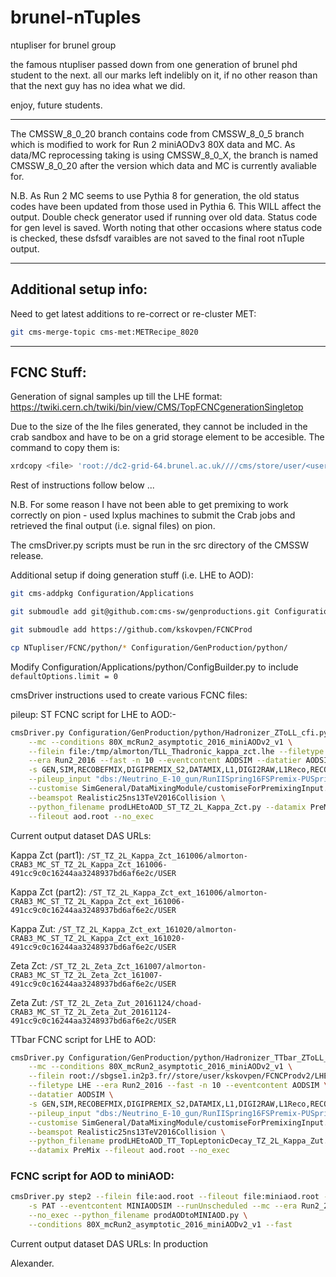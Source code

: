 brunel-nTuples
==============

ntupliser for brunel group

the famous ntupliser passed down from one generation of brunel phd student to
the next. all our marks left indelibly on it, if no other reason than that the
next guy has no idea what we did.

enjoy, future students.

***

The CMSSW_8_0_20 branch contains code from CMSSW_8_0_5 branch which is modified
to work for Run 2 miniAODv3 80X data and MC. As data/MC reprocessing taking is
using CMSSW_8_0_X, the branch is named CMSSW_8_0_20 after the version which data
and MC is currently avaliable for.

N.B. As Run 2 MC seems to use Pythia 8 for generation, the old status codes have
been updated from those used in Pythia 6. This WILL affect the output. Double
check generator used if running over old data. Status code for gen level is
saved. Worth noting that other occasions where status code is checked, these dsfsdf
varaibles are not saved to the final root nTuple output.

---

## Additional setup info:

Need to get latest additions to re-correct or re-cluster MET:

``` bash
git cms-merge-topic cms-met:METRecipe_8020
```
---

## FCNC Stuff:

Generation of signal samples up till the LHE
format: <https://twiki.cern.ch/twiki/bin/view/CMS/TopFCNCgenerationSingletop>

Due to the size of the lhe files generated, they cannot be included in the crab
sandbox and have to be on a grid storage element to be accesible. The command to
copy them is: 

``` bash
xrdcopy <file> 'root://dc2-grid-64.brunel.ac.uk////cms/store/user/<username>/<dirPath>'
```

Rest of instructions follow below ...

N.B. For some reason I have not been able to get premixing to work correctly on
pion - used lxplus machines to submit the Crab jobs and retrieved the final
output (i.e. signal files) on pion.

The cmsDriver.py scripts must be run in the src directory of the CMSSW release.

Additional setup if doing generation stuff (i.e. LHE to AOD):

``` bash
git cms-addpkg Configuration/Applications

git submoudle add git@github.com:cms-sw/genproductions.git Configuration/GenProduction/

git submoudle add https://github.com/kskovpen/FCNCProd

cp NTupliser/FCNC/python/* Configuration/GenProduction/python/
```

Modify Configuration/Applications/python/ConfigBuilder.py to include
`defaultOptions.limit = 0`

cmsDriver instructions used to create various FCNC files:

pileup:
ST FCNC script for LHE to AOD:-

``` bash
cmsDriver.py Configuration/GenProduction/python/Hadronizer_ZToLL_cfi.py \
    --mc --conditions 80X_mcRun2_asymptotic_2016_miniAODv2_v1 \
    --filein file:/tmp/almorton/TLL_Thadronic_kappa_zct.lhe --filetype LHE \
    --era Run2_2016 --fast -n 10 --eventcontent AODSIM --datatier AODSIM \
    -s GEN,SIM,RECOBEFMIX,DIGIPREMIX_S2,DATAMIX,L1,DIGI2RAW,L1Reco,RECO,HLT:@frozen2016 \
    --pileup_input "dbs:/Neutrino_E-10_gun/RunIISpring16FSPremix-PUSpring16_80X_mcRun2_asymptotic_2016_v3-v1/GEN-SIM-DIGI-RAW" \
    --customise SimGeneral/DataMixingModule/customiseForPremixingInput.customiseForPreMixingInput \
    --beamspot Realistic25ns13TeV2016Collision \
    --python_filename prodLHEtoAOD_ST_TZ_2L_Kappa_Zct.py --datamix PreMix \
    --fileout aod.root --no_exec
```

Current output dataset DAS URLs:

Kappa Zct (part1):
`/ST_TZ_2L_Kappa_Zct_161006/almorton-CRAB3_MC_ST_TZ_2L_Kappa_Zct_161006-491cc9c0c16244aa3248937bd6af6e2c/USER`

Kappa Zct (part2):
`/ST_TZ_2L_Kappa_Zct_ext_161006/almorton-CRAB3_MC_ST_TZ_2L_Kappa_Zct_ext_161006-491cc9c0c16244aa3248937bd6af6e2c/USER`

Kappa Zut:
`/ST_TZ_2L_Kappa_Zct_ext_161020/almorton-CRAB3_MC_ST_TZ_2L_Kappa_Zct_ext_161020-491cc9c0c16244aa3248937bd6af6e2c/USER`

Zeta Zct:
`/ST_TZ_2L_Zeta_Zct_161007/almorton-CRAB3_MC_ST_TZ_2L_Zeta_Zct_161007-491cc9c0c16244aa3248937bd6af6e2c/USER`

Zeta Zut:
`/ST_TZ_2L_Zeta_Zut_20161124/choad-CRAB3_MC_ST_TZ_2L_Zeta_Zut_20161124-491cc9c0c16244aa3248937bd6af6e2c/USER`

TTbar FCNC script for LHE to AOD:

``` bash
cmsDriver.py Configuration/GenProduction/python/Hadronizer_TTbar_ZToLL_cfi.py \
    --mc --conditions 80X_mcRun2_asymptotic_2016_miniAODv2_v1 \
    --filein root://sbgse1.in2p3.fr//store/user/kskovpen/FCNCProdv2/LHE/TT_topLeptonicDecay_kappa_zut_LO/0.lhe \
    --filetype LHE --era Run2_2016 --fast -n 10 --eventcontent AODSIM \
    --datatier AODSIM \
    -s GEN,SIM,RECOBEFMIX,DIGIPREMIX_S2,DATAMIX,L1,DIGI2RAW,L1Reco,RECO,HLT:@frozen2016 \
    --pileup_input "dbs:/Neutrino_E-10_gun/RunIISpring16FSPremix-PUSpring16_80X_mcRun2_asymptotic_2016_v3-v1/GEN-SIM-DIGI-RAW" \
    --customise SimGeneral/DataMixingModule/customiseForPremixingInput.customiseForPreMixingInput \
    --beamspot Realistic25ns13TeV2016Collision \
    --python_filename prodLHEtoAOD_TT_TopLeptonicDecay_TZ_2L_Kappa_Zut.py \
    --datamix PreMix --fileout aod.root --no_exec
```

### FCNC script for AOD to miniAOD:

``` bash
cmsDriver.py step2 --filein file:aod.root --fileout file:miniaod.root -n 10 \
    -s PAT --eventcontent MINIAODSIM --runUnscheduled --mc --era Run2_2016 \
    --no_exec --python_filename prodAODtoMINIAOD.py \
    --conditions 80X_mcRun2_asymptotic_2016_miniAODv2_v1 --fast
```

Current output dataset DAS URLs: In production

Alexander.

